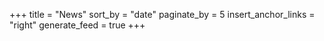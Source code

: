 +++
title = "News"
sort_by = "date"
paginate_by = 5
insert_anchor_links = "right"
generate_feed = true
+++

